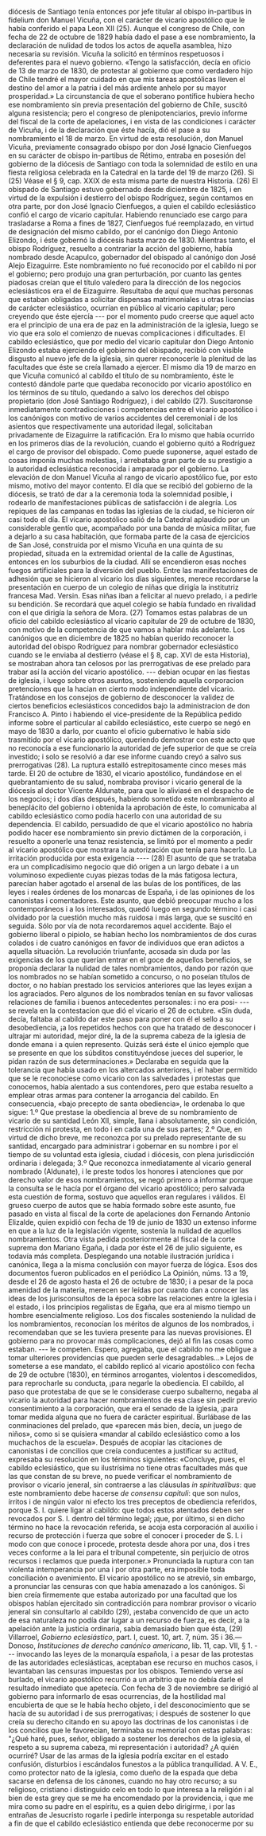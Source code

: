 diócesis de Santiago tenía entonces por jefe titular al obispo in-partibus in fidelium don Manuel Vicuña, con el carácter de vicario apostólico que le había conferido el papa Leon XII (25). Aunque el congreso de Chile, con fecha de 22 de octubre de 1829 había dado el pase a ese nombramiento, la declaración de nulidad de todos los actos de aquella asamblea, hizo necesaria su revisión. Vicuña la solicitó en términos respetuosos i deferentes para el nuevo gobierno. «Tengo la satisfacción, decía en oficio de 13 de marzo de 1830, de protestar al gobierno que como verdadero hijo de Chile tendré el mayor cuidado en que mis tareas apostólicas lleven el destino del amor a la patria i del más ardiente anhelo por su mayor prosperidad.» La circunstancia de que el soberano pontífice hubiera hecho ese nombramiento sin previa presentación del gobierno de Chile, suscitó alguna resistencia; pero el congreso de plenipotenciarios, previo informe del fiscal de la corte de apelaciones, i en vista de las condiciones i carácter de Vicuña, i de la declaración que éste hacía, dió el pase a su nombramiento el 18 de marzo. En virtud de esta resolución, don Manuel Vicuña, previamente consagrado obispo por don José Ignacio Cienfuegos en su carácter de obispo in-partibus de Rétimo, entraba en posesión del gobierno de la diócesis de Santiago con toda la solemnidad de estilo en una fiesta religiosa celebrada en la Catedral en la tarde del 19 de marzo (26). Si (25) Véase el § 9, cap. XXIX de esta misma parte de nuestra Historia. (26) El obispado de Santiago estuvo gobernado desde diciembre de 1825, i en virtud de la expulsión i destierro del obispo Rodríguez, según contamos en otra parte, por don José Ignacio Cienfuegos, a quien el cabildo eclesiástico confió el cargo de vicario capitular. Habiendo renunciado ese cargo para trasladarse a Roma a fines de 1827, Cienfuegos fué reemplazado, en virtud de designación del mismo cabildo, por el canónigo don Diego Antonio Elizondo, i éste gobernó la diócesis hasta marzo de 1830. Mientras tanto, el obispo Rodríguez, resuelto a contrariar la acción del gobierno, había nombrado desde Acapulco, gobernador del obispado al canónigo don José Alejo Eizaguirre. Este nombramiento no fué reconocido por el cabildo ni por el gobierno; pero produjo una gran perturbación, por cuanto las gentes piadosas creían que el título valedero para la dirección de los negocios eclesiásticos era el de Eizaguirre. Resultaba de aquí que muchas personas que estaban obligadas a solicitar dispensas matrimoniales u otras licencias de carácter eclesiástico, ocurrían en público al vicario capitular; pero creyendo que éste ejercía --- por el momento pudo creerse que aquel acto era el principio de una era de paz en la administración de la iglesia, luego se vio que era solo el comienzo de nuevas complicaciones i dificultades. El cabildo eclesiástico, que por medio del vicario capitular don Diego Antonio Elizondo estaba ejerciendo el gobierno del obispado, recibió con visible disgusto al nuevo jefe de la iglesia, sin querer reconocerle la plenitud de las facultades que éste se creía llamado a ejercer. El mismo día 19 de marzo en que Vicuña comunicó al cabildo el título de su nombramiento, éste le contestó dándole parte que quedaba reconocido por vicario apostólico en los términos de su título, quedando a salvo los derechos del obispo propietario (don José Santiago Rodríguez), i del cabildo (27). Suscitaronse inmediatamente contradicciones i competencias entre el vicario apostólico i los canónigos con motivo de varios accidentes del ceremonial i de los asientos que respectivamente una autoridad ilegal, solicitaban privadamente de Eizaguirre la ratificación. Era lo mismo que había ocurrido en los primeros días de la revolución, cuando el gobierno quitó a Rodríguez el cargo de provisor del obispado. Como puede suponerse, aquel estado de cosas imponía muchas molestias, i arrebataba gran parte de su prestigio a la autoridad eclesiástica reconocida i amparada por el gobierno. La elevación de don Manuel Vicuña al rango de vicario apostólico fue, por esto mismo, motivo del mayor contento. El día que se recibió del gobierno de la diócesis, se trató de dar a la ceremonia toda la solemnidad posible, i rodearlo de manifestaciones públicas de satisfacción i de alegría. Los repiques de las campanas en todas las iglesias de la ciudad, se hicieron oír casi todo el día. El vicario apostólico salió de la Catedral aplaudido por un considerable gentío que, acompañado por una banda de música militar, fue a dejarlo a su casa habitación, que formaba parte de la casa de ejercicios de San José, construida por el mismo Vicuña en una quinta de su propiedad, situada en la extremidad oriental de la calle de Agustinas, entonces en los suburbios de la ciudad. Allí se encendieron esas noches fuegos artificiales para la diversión del pueblo. Entre las manifestaciones de adhesión que se hicieron al vicario los días siguientes, merece recordarse la presentación en cuerpo de un colegio de niñas que dirigía la institutriz francesa Mad. Versin. Esas niñas iban a felicitar al nuevo prelado, i a pedirle su bendición. Se recordará que aquel colegio se había fundado en rivalidad con el que dirigía la señora de Mora. (27) Tomamos estas palabras de un oficio del cabildo eclesiástico al vicario capitular de 29 de octubre de 1830, con motivo de la competencia de que vamos a hablar más adelante. Los canónigos que en diciembre de 1825 no habían querido reconocer la autoridad del obispo Rodríguez para nombrar gobernador eclesiástico cuando se le enviaba al destierro (véase el § 8, cap. XVI de esta Historia), se mostraban ahora tan celosos por las prerrogativas de ese prelado para trabar así la acción del vicario apostólico. --- debian ocupar en las fiestas de iglesia, i luego sobre otros asuntos, sosteniendo aquella corporacion pretenciones que la hacian en cierto modo independiente del vicario. Tratándose en los consejos de gobierno de desconocer la validez de ciertos beneficios eclesiásticos concedidos bajo la administracion de don Francisco A. Pinto i habiendo el vice-presidente de la República pedido informe sobre el particular al cabildo eclesiástico, este cuerpo se negó en mayo de 1830 a darlo, por cuanto el oficio gubernativo le había sido trasmitido por el vicario apostólico, queriendo demostrar con este acto que no reconocía a ese funcionario la autoridad de jefe superior de que se creía investido; i solo se resolvió a dar ese informe cuando creyó a salvo sus prerrogativas (28). La ruptura estalló estrepitosamente cinco meses más tarde. El 20 de octubre de 1830, el vicario apostólico, fundándose en el quebrantamiento de su salud, nombraba provisor i vicario general de la diócesis al doctor Vicente Aldunate, para que lo aliviasé en el despacho de los negocios; i dos días después, habiendo sometido este nombramiento al beneplácito del gobierno i obtenida la aprobación de éste, lo comunicaba al cabildo eclesiástico como podía hacerlo con una autoridad de su dependencia. El cabildo, persuadido de que el vicario apostólico no habría podido hacer ese nombramiento sin previo dictámen de la corporación, i resuelto a oponerle una tenaz resistencia, se limitó por el momento a pedir al vicario apostólico que mostrara la autorización que tenía para hacerlo. La irritación producida por esta exigencia ---- (28) El asunto de que se trataba era un complicadísimo negocio que dió origen a un largo debate i a un voluminoso expediente cuyas piezas todas de la más fatigosa lectura, parecían haber agotado el arsenal de las bulas de los pontífices, de las leyes i reales órdenes de los monarcas de España, i de las opiniones de los canonistas i comentadores. Este asunto, que debió preocupar mucho a los contemporáneos i a los interesados, quedó luego en segundo término i casi olvidado por la cuestión mucho más ruidosa i más larga, que se suscitó en seguida. Sólo por vía de nota recordaremos aquel accidente. Bajo el gobierno liberal o pipiolo, se habían hecho los nombramientos de dos curas colados i de cuatro canónigos en favor de individuos que eran adictos a aquella situación. La revolución triunfante, acosada sin duda por las exigencias de los que querían entrar en el goce de aquellos beneficios, se proponía declarar la nulidad de tales nombramientos, dando por razón que los nombrados no se habían sometido a concurso, o no poseían títulos de doctor, o no habían prestado los servicios anteriores que las leyes exijan a los agraciados. Pero algunos de los nombrados tenían en su favor valiosas relaciones de familia i buenos antecedentes personales: i no era posi- --- se revela en la contestacion que dió el vicario el 26 de octubre. «Sin duda, decía, faltaba al cabildo dar este paso para poner con él el sello a su desobediencia, ¡a los repetidos hechos con que ha tratado de desconocer i ultrajar mi autoridad, mejor diré, la de la suprema cabeza de la iglesia de donde emana i a quien represento. Quizás será éste el único ejemplo que se presente en que los súbditos constituyéndose jueces del superior, le pidan razón de sus determinaciones.» Declaraba en seguida que la tolerancia que había usado en los altercados anteriores, i el haber permitido que se le reconociese como vicario con las salvedades i protestas que conocemos, había alentado a sus contendores, pero que estaba resuelto a emplear otras armas para contener la arrogancia del cabildo. En consecuencia, «bajo precepto de santa obediencia», le ordenaba lo que sigue: 1.º Que prestase la obediencia al breve de su nombramiento de vicario de su santidad León XII, simple, llana i absolutamente, sin condición, restricción ni protesta, en todo i en cada una de sus partes; 2.º Que, en virtud de dicho breve, me reconozca por su prelado representante de su santidad, encargado para administrar i gobernar en su nombre i por el tiempo de su voluntad esta iglesia, ciudad i diócesis, con plena jurisdicción ordinaria i delegada; 3.º Que reconozca inmediatamente al vicario general nombrado (Aldunate), i le preste todos los honores i atenciones que por derecho valor de esos nombramientos, se negó primero a informar porque la consulta se le hacía por el órgano del vicario apostólico; pero salvada esta cuestión de forma, sostuvo que aquellos eran regulares i válidos. El grueso cuerpo de autos que se había formado sobre este asunto, fue pasado en vista al fiscal de la corte de apelaciones don Fernando Antonio Elizalde, quien expidió con fecha de 19 de junio de 1830 un extenso informe en que a la luz de la legislación vigente, sostenía la nulidad de aquellos nombramientos. Otra vista pedida posteriormente al fiscal de la corte suprema don Mariano Egaña, i dada por éste el 26 de julio siguiente, es todavía más completa. Desplegando una notable ilustración jurídica i canónica, llega a la misma conclusión con mayor fuerza de lógica. Esos dos documentos fueron publicados en el periódico La Opinión, núms. 13 a 19, desde el 26 de agosto hasta el 26 de octubre de 1830; i a pesar de la poca amenidad de la materia, merecen ser leídas por cuanto dan a conocer las ideas de los jurisconsultos de la época sobre las relaciones entre la iglesia i el estado, i los principios regalistas de Egaña, que era al mismo tiempo un hombre esencialmente religioso. Los dos fiscales sosteniendo la nulidad de los nombramientos, reconocían los méritos de algunos de los nombrados, i recomendaban que se les tuviera presente para las nuevas provisiones. El gobierno para no provocar más complicaciones, dejó al fin las cosas como estaban. --- le competen. Espero, agregaba, que el cabildo no me obligue a tomar ulteriores providencias que pueden serle desagradables...» Lejos de someterse a ese mandato, el cabildo replicó al vicario apostólico con fecha de 29 de octubre (1830), en términos arrogantes, violentos i descomedidos, para reprocharle su conducta, ¡para negarle la obediencia. El cabildo, al paso que protestaba de que se le considerase cuerpo subalterno, negaba al vicario la autoridad para hacer nombramientos de esa clase sin pedir previo consentimiento a la corporación, que era el senado de la iglesia, ¡para tomar medida alguna que no fuera de carácter espiritual. Burlábase de las conminaciones del prelado, que «parecen más bien, decía, un juego de niños», como si se quisiera «mandar al cabildo eclesiástico como a los muchachos de la escuela». Después de acopiar las citaciones de canonistas i de concilios que creía conducentes a justificar su actitud, expresaba su resolución en los términos siguientes: «Concluye, pues, el cabildo eclesiástico, que su ilustrísima no tiene otras facultades más que las que constan de su breve, no puede verificar el nombramiento de provisor o vicario jeneral, sin contraerse a las cláusulas *in spiritualibus*: que este nombramiento debe hacerse *de consensu capituli*: que son nulos, írritos i de ningún valor ni efecto los tres preceptos de obediencia referidos, porque S. I. quiere ligar al cabildo: que todos estos atentados deben ser revocados por S. I. dentro del término legal; ¡que, por último, si en dicho término no hace la revocación referida, se acoja esta corporación al auxilio i recurso de protección i fuerza que sobre el conocer i proceder de S. I. i modo con que conoce i procede, protesta desde ahora por una, dos i tres veces conforme a la lei para el tribunal competente, sin perjuicio de otros recursos i reclamos que pueda interponer.» Pronunciada la ruptura con tan violenta intemperancia por una i por otra parte, era imposible toda conciliación o avenimiento. El vicario apostólico no se atrevió, sin embargo, a pronunciar las censuras con que había amenazado a los canónigos. Si bien creía firmemente que estaba autorizado por una facultad que los obispos habían ejercitado sin contradicción para nombrar provisor o vicario jeneral sin consultarlo al cabildo (29), ¡estaba convencido de que un acto de esa naturaleza no podía dar lugar a un recurso de fuerza, es decir, a la apelación ante la justicia ordinaria, sabía demasiado bien que ésta, (29) Villarroel, *Gobierno eclesiástico*, part. I, cuest. 10, art. 7, núm. 35 i 36.—Donoso, *Instituciones de derecho canónico americano*, lib. 11, cap. VII, § 1. --- invocando las leyes de la monarquía española, i a pesar de las protestas de las autoridades eclesiásticas, aceptaban ese recurso en muchos casos, i levantaban las censuras impuestas por los obispos. Temiendo verse así burlado, el vicario apostólico recurrió a un arbitrio que no debía darle el resultado inmediato que apetecía. Con fecha de 3 de noviembre se dirigió al gobierno para informarlo de esas ocurrencias, de la hostilidad mal encubierta de que se le había hecho objeto, i del desconocimiento que se hacía de su autoridad i de sus prerrogativas; i después de sostener lo que creía su derecho citando en su apoyo las doctrinas de los canonistas i de los concilios que le favorecían, terminaba su memorial con estas palabras: "¿Qué haré, pues, señor, obligado a sostener los derechos de la iglesia, el respeto a su suprema cabeza, mi representación i autoridad? ¿A quién ocurriré? Usar de las armas de la iglesia podría excitar en el estado confusión, disturbios i escándalos funestos a la pública tranquilidad. A V. E., como protector nato de la iglesia, como dueño de la espada que deba sacarse en defensa de los cánones, cuando no hay otro recurso; a su religioso, cristiano i distinguido celo en todo lo que interesa a la religión i al bien de esta grey que se me ha encomendado por la providencia, i que me mira como su padre en el espíritu, es a quien debo dirigirme, i por las entrañas de Jesucristo rogarle i pedirle interponga su respetable autoridad a fin de que el cabildo eclesiástico entienda que debe reconocerme por su